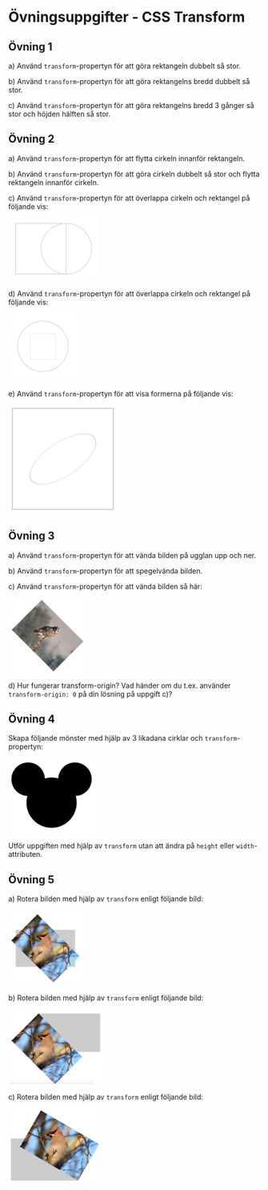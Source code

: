 # Övningsuppgifter - CSS Transform

## Övning 1
a) Använd `transform`-propertyn för att göra rektangeln dubbelt så stor.

b) Använd `transform`-propertyn för att göra rektangelns bredd dubbelt så stor.

c) Använd `transform`-propertyn för att göra rektangelns bredd 3 gånger så stor och höjden hälften så stor.

## Övning 2
a) Använd `transform`-propertyn för att flytta cirkeln innanför rektangeln.

b) Använd `transform`-propertyn för att göra cirkeln dubbelt så stor och flytta rektangeln innanför cirkeln.

c) Använd `transform`-propertyn för att överlappa cirkeln och rektangel på följande vis:

![2c](images/2c.png)

d) Använd `transform`-propertyn för att överlappa cirkeln och rektangel på följande vis:

![2d](images/2d.png)

e) Använd `transform`-propertyn för att visa formerna på följande vis:

![2e](images/2e.png)

## Övning 3

a) Använd `transform`-propertyn för att vända bilden på ugglan upp och ner.

b) Använd `transform`-propertyn för att spegelvända bilden.

c) Använd `transform`-propertyn för att vända bilden så här:

![3c](images/3-c.png)

d) Hur fungerar transform-origin? Vad händer om du t.ex. använder `transform-origin: 0` på din lösning på uppgift c)?

## Övning 4
Skapa följande mönster med hjälp av 3 likadana cirklar och `transform`-propertyn:

![4](images/4.png)

Utför uppgiften med hjälp av `transform` utan att ändra på `height` eller `width`-attributen.

## Övning 5

a) Rotera bilden med hjälp av `transform` enligt följande bild:

![5a](images/5-a.png)

b) Rotera bilden med hjälp av `transform` enligt följande bild:

![5b](images/5-b.png)

c) Rotera bilden med hjälp av `transform` enligt följande bild:

![5c](images/5-c.png)
